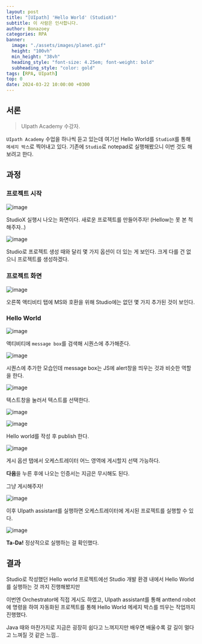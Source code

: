```yaml
---
layout: post
title: "[UIpath] 'Hello World' (StudioX)"
subtitle: 이 사람은 인사합니다.
author: Bonazoey
categories: RPA
banner:
  image: "./assets/images/planet.gif"
  height: "100vh"
  min_height: "38vh"
  heading_style: "font-size: 4.25em; font-weight: bold"
  subheading_style: "color: gold"
tags: [RPA, UIpath]
top: 0
date: 2024-03-22 10:00:00 +0300
---
```


## 서론

> UIpath Academy 수강자.

`UIpath Academy` 수업을 하나씩 듣고 있는데 여기선 Hello World를 `StudioX`를 통해 `메세지 박스`로 찍어내고 있다. 기존에 `Studio`로 notepad로 실행해봤으니 이번 것도 해보려고 한다.

## 과정

### 프로젝트 시작
![image](https://github.com/bonazoey/bonazoey.github.io/assets/142956374/0ccdb5e5-e5ce-4d5b-9133-b16b22e099cf)

StudioX 실행시 나오는 화면이다. 새로운 프로젝트를 만들어주자! (Hellow는 못 본 척 해주자..)

![image](https://github.com/bonazoey/bonazoey.github.io/assets/142956374/73b860a3-b91a-45d8-a914-3ebbb69a60bf)

Studio로 프로젝트 생성 때와 달리 몇 가지 옵션이 더 있는 게 보인다. 크게 다를 건 없으니 프로젝트를 생성하겠다.

### 프로젝트 화면

![image](https://github.com/bonazoey/bonazoey.github.io/assets/142956374/701b53a5-feda-4d5e-b265-8d0fcc80a9ab)

오른쪽 액티비티 탭에 MS와 호환을 위해 Studio에는 없던 몇 가지 추가된 것이 보인다.

### Hello World

![image](https://github.com/bonazoey/bonazoey.github.io/assets/142956374/80f2abbc-0933-4126-95f2-6b5a8f6f88c2)

액티비티에 `message box`를 검색해 시퀀스에 추가해준다.

![image](https://github.com/bonazoey/bonazoey.github.io/assets/142956374/ef839fc7-7173-41d9-8be2-130d70fddb93)

시퀀스에 추가한 모습인데 message box는 JS에 alert창을 띄우는 것과 비슷한 역할을 한다.

![image](https://github.com/bonazoey/bonazoey.github.io/assets/142956374/d3091273-43b7-48de-a033-f219f8de7f49)

텍스트창을 눌러서 텍스트를 선택한다.

![image](https://github.com/bonazoey/bonazoey.github.io/assets/142956374/43c5e95f-67e1-4d43-91a4-0db8663f8cd5)

![image](https://github.com/bonazoey/bonazoey.github.io/assets/142956374/ee83986c-da5e-497c-8349-22bc9acd6a70)

Hello world를 작성 후 publish 한다.

![image](https://github.com/bonazoey/bonazoey.github.io/assets/142956374/ef39b085-4a46-40b3-8445-64332719bf7c)

게시 옵션 탭에서 오케스트레이터 어느 영역에 게시할지 선택 가능하다.

**다음**을 누른 후에 나오는 인증서는 지금은 무시해도 된다.

그냥 게시해주자!

![image](https://github.com/bonazoey/bonazoey.github.io/assets/142956374/67049f7a-4e4b-453f-856b-7ff86b5c950d)

이후 UIpath assistant를 실행하면 오케스트레이터에 게시된 프로젝트를 실행할 수 있다.

![image](https://github.com/bonazoey/bonazoey.github.io/assets/142956374/49190c6b-c975-4c30-844f-b19f90c3c5b6)

**Ta-Da!** 정상적으로 실행하는 걸 확인했다.

## 결과

Studio로 작성했던 Hello world 프로젝트에선 Studio 개발 환경 내에서 Hello World를 실행하는 것 까지 진행해봤지만

이번엔 Orchestrator에 직접 게시도 하였고, UIpath assistant를 통해 anttend robot에 명령을 하여 자동화된 프로젝트를 통해 Hello World 메세지 박스를 띄우는 작업까지 진행했다.

Java 때와 마찬가지로 지금은 굉장히 쉽다고 느껴지지만 배우면 배울수록 갈 길이 멀다고 느껴질 것 같은 느낌..
